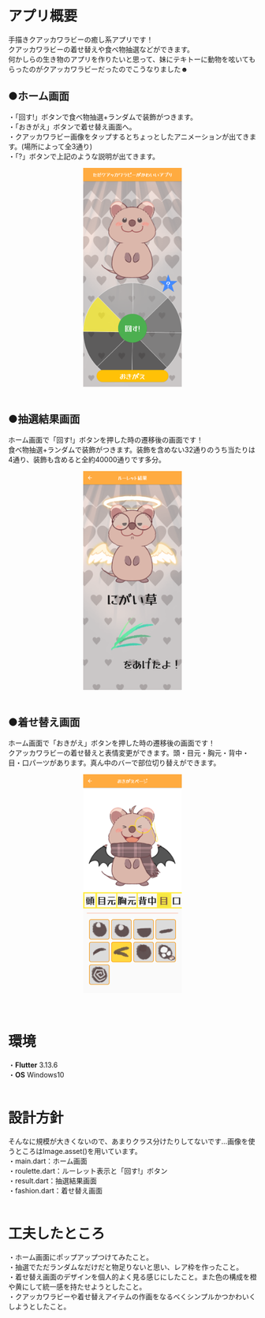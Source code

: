 # アプリ概要 #
手描きクアッカワラビーの癒し系アプリです！<br>
クアッカワラビーの着せ替えや食べ物抽選などができます。<br>
何かしらの生き物のアプリを作りたいと思って、妹にテキトーに動物を呟いてもらったのがクアッカワラビーだったのでこうなりました☻<br>

## ●ホーム画面 ##
・「回す!」ボタンで食べ物抽選+ランダムで装飾がつきます。<br>
・「おきがえ」ボタンで着せ替え画面へ。<br>
・クアッカワラビー画像をタップするとちょっとしたアニメーションが出てきます。(場所によって全3通り)<br>
・「?」ボタンで上記のような説明が出てきます。<br>
<div style="text-align: center;">
    <img src="home.png" width="200">
</div><br>

## ●抽選結果画面 ##
ホーム画面で「回す!」ボタンを押した時の遷移後の画面です！<br>
食べ物抽選+ランダムで装飾がつきます。装飾を含めない32通りのうち当たりは4通り、装飾も含めると全約40000通りです多分。<br>
<div style="text-align: center;">
    <img src="roulette.png" width="200">
</div><br>

## ●着せ替え画面 ##
ホーム画面で「おきがえ」ボタンを押した時の遷移後の画面です！<br>
クアッカワラビーの着せ替えと表情変更ができます。頭・目元・胸元・背中・目・口パーツがあります。真ん中のバーで部位切り替えができます。<br>
<div style="text-align: center;">
    <img src="okigae.png" width="200">
</div><br><br>

# 環境 #
・**Flutter** 3.13.6<br>
・**OS** Windows10<br><br>

# 設計方針 #
そんなに規模が大きくないので、あまりクラス分けたりしてないです…画像を使うところはImage.asset()を用いています。<br>
・main.dart：ホーム画面<br>
・roulette.dart：ルーレット表示と「回す!」ボタン<br>
・result.dart：抽選結果画面<br>
・fashion.dart：着せ替え画面<br><br>

# 工夫したところ #
・ホーム画面にポップアップつけてみたこと。<br>
・抽選でただランダムなだけだと物足りないと思い、レア枠を作ったこと。<br>
・着せ替え画面のデザインを個人的よく見る感じにしたこと。また色の構成を橙や黄にして統一感を持たせようとしたこと。<br>
・クアッカワラビーや着せ替えアイテムの作画をなるべくシンプルかつかわいくしようとしたこと。